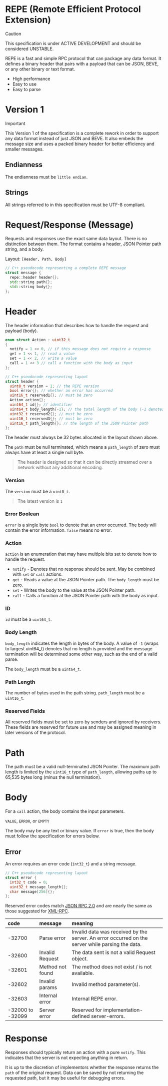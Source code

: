 # REPE (Remote Efficient Protocol Extension)

> [!CAUTION]
>
> This specification is under ACTIVE DEVELOPMENT and should be considered UNSTABLE.

REPE is a fast and simple RPC protocol that can package any data format. It defines a binary header that pairs with a payload that can be JSON, BEVE, or any other binary or text format.

- High performance
- Easy to use
- Easy to parse

# Version 1

> [!IMPORTANT]
>
> This Version 1 of the specification is a complete rework in order to support any data format instead of just JSON and BEVE. It also embeds the message size and uses a packed binary header for better efficiency and smaller messages.

## Endianness

The endianness must be `little endian`.

## Strings

All strings referred to in this specification must be UTF-8 compliant.

# Request/Response (Message)

Requests and responses use the exact same data layout. There is no distinction between them. The format contains a header, JSON Pointer path string, and a body.

Layout: `[Header, Path, Body]`

```c++
// C++ pseudocode representing a complete REPE message
struct message {
  repe::header header{};
  std::string path{};
  std::string body{};
};
```

# Header

The header information that describes how to handle the request and payload (body).

```c++
enum struct Action : uint32_t
{
  notify = 1 << 0, // if this message does not require a response
  get = 1 << 1, // read a value
  set = 1 << 2, // write a value
  call = 1 << 3 // call a function with the body as input
};

// C++ pseudocode representing layout
struct header {
  uint8_t version = 1; // the REPE version
  bool error{}; // whether an error has occurred
  uint16_t reserved1{}; // must be zero
  Action action{};
  uint64_t id{}; // identifier
  uint64_t body_length{-1}; // the total length of the body (-1 denotes no size given)
  uint32_t reserved2{}; // must be zero
  uint16_t reserved3{}; // must be zero
  uint16_t path_length{}; // the length of the JSON Pointer path
};
```

The header must always be 32 bytes allocated in the layout shown above.

The `path` must be null terminated, which means a `path_length` of zero must always have at least a single null byte.

> The header is designed so that it can be directly streamed over a network without any additional encoding.

### Version

The `version` must be a `uint8_t`.

> The latest version is `1`

### Error Boolean

`error` is a single byte `bool` to denote that an error occurred. The body will contain the error information. `false` means no error.

### Action

`action` is an enumeration that may have multiple bits set to denote how to handle the request.

- `notify` - Denotes that no response should be sent. May be combined with `set` or `call` actions.
- `get` - Reads a value at the JSON Pointer path. The `body_length` must be zero.
- `set` - Writes the body to the value at the JSON Pointer path.
- `call` - Calls a function at the JSON Pointer path with the body as input.

### ID

`id` must be a `uint64_t`.

### Body Length

`body_length` indicates the length in bytes of the body. A value of `-1` (wraps to largest uint64_t) denotes that no length is provided and the message termination will be determined some other way, such as the end of a valid parse.

The `body_length` must be a `uint64_t`.

### Path Length

The number of bytes used in the path string. `path_length` must be a `uint16_t`.

### Reserved Fields

All reserved fields must be set to zero by senders and ignored by receivers. These fields are reserved for future use and may be assigned meaning in later versions of the protocol.

# Path

The path must be a valid null-terminated JSON Pointer. The maximum path length is limited by the `uint16_t` type of `path_length`, allowing paths up to 65,535 bytes long (minus the null termination).

# Body

For a `call` action, the body contains the input parameters.

`VALUE`, `ERROR`, or `EMPTY`

The body may be any text or binary value. If `error` is true, then the body must follow the specification for errors below.

## Error

An error requires an error code (`int32_t`) and a string message.

```c++
// C++ pseudocode representing layout
struct error {
  int32_t code = 0;
  uint32_t message_length{};
  char message[256]{};
};
```

Reserved error codes match [JSON RPC 2.0](https://www.jsonrpc.org/specification) and are nearly the same as those suggested for [XML-RPC](http://xmlrpc-epi.sourceforge.net/specs/rfc.fault_codes.php).

| code             | message          | meaning                                                      |
| :--------------- | :--------------- | :----------------------------------------------------------- |
| -32700           | Parse error      | Invalid data was received by the server. An error occurred on the server while parsing the data. |
| -32600           | Invalid Request  | The data sent is not a valid Request object.                 |
| -32601           | Method not found | The method does not exist / is not available.                |
| -32602           | Invalid params   | Invalid method parameter(s).                                 |
| -32603           | Internal error   | Internal REPE error.                                         |
| -32000 to -32099 | Server error     | Reserved for implementation-defined server-errors.           |

# Response

Responses should typically return an action with a pure `notify`. This indicates that the server is not expecting anything in return.

It is up to the discretion of implementors whether the response returns the `path` of the original request. Data can be saved by not returning the requested path, but it may be useful for debugging errors.
